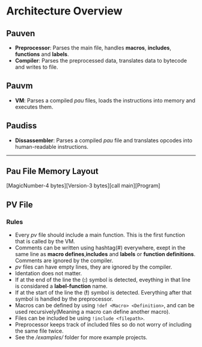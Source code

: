# Architecture Overview

## Pauven
- **Preprocessor**: Parses the main file, handles **macros**, **includes**, **functions** and **labels**.
- **Compiler**: Parses the preprocessed data, translates data to bytecode and writes to file.

## Pauvm
- **VM**: Parses a compiled _pau_ files, loads the instructions into memory and executes them.

## Paudiss
- **Dissassembler**: Parses a compiled _pau_ file and translates opcodes into human-readable instructions.

---

## Pau File Memory Layout
[MagicNumber-4 bytes][Version-3 bytes][call main][Program]

## PV File
### Rules
- Every *pv* file should include a main function. This is the first function that is called by the VM.
- Comments can be written using hashtag(#) everywhere, exept in the same line as **macro defines**,**includes** and **labels** or **function definitions**. Comments are ignored by the compiler.
- _pv_ files can have empty lines, they are ignored by the compiler.
- Identation does not matter.
- If at the end of the line the (**:**) symbol is detected, eveything in that line is considared a **label-function** name.
- If at the start of the line the (**!**) symbol is detected. Everything after that symbol is handled by the preprocessor.
- Macros can be defined by using `!def <Macro> <Definition>`, and can be used recursively(Meaning a macro can define another macro).
- Files can be included be using `!include <filepath>`.
- Preprocessor keeps track of included files so do not worry of including the same file twice.
- See the _/examples/_ folder for more example projects.
